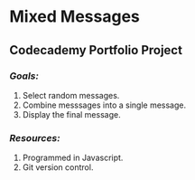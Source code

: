 # Mixed Messages
## Codecademy Portfolio Project
### ***Goals:***
1. Select random messages.
2. Combine messsages into a single message.
3. Display the final message.

### ***Resources:***
1.  Programmed in Javascript.
2. Git version control.
